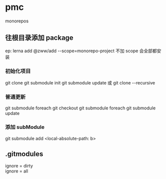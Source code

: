 # pmc

monorepos

## 往根目录添加 package

ep: lerna add @zww/add --scope=monorepo-project
不加 scope 会全部都安装

### 初始化项目

git clone <path>
git submodule init
git submodule update
或 git clone --recursive <path>

### 普通更新

git submodule foreach git checkout <branch>
git submodule foreach git submodule update

### 添加 subModule

git submodule add <local-absolute-path: b> <path>

## .gitmodules

ignore = dirty  
ignore = all
